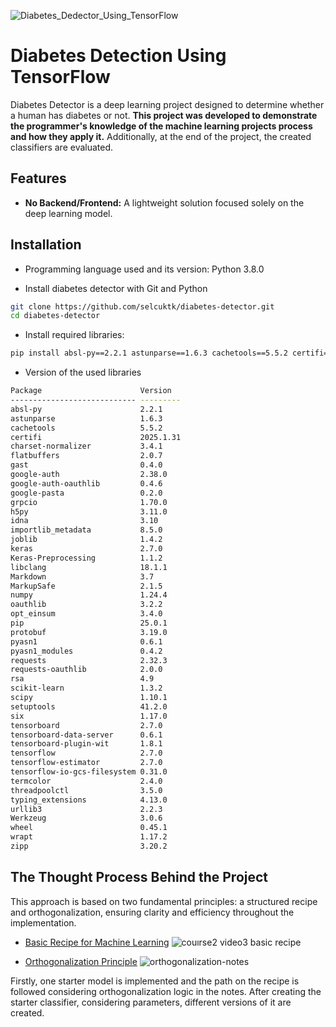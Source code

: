 ![Diabetes_Dedector_Using_TensorFlow](https://github.com/user-attachments/assets/805daab6-93d7-4354-ad7b-b80055860afb)

# Diabetes Detection Using TensorFlow

Diabetes Detector is a deep learning project designed to determine whether a human has diabetes or not. **This project was developed to demonstrate the programmer's knowledge of the machine learning projects process and how they apply it.** Additionally, at the end of the project, the created classifiers are evaluated.










## Features

- **No Backend/Frontend:** A lightweight solution focused solely on the deep learning model.


## Installation

- Programming language used and its version: Python 3.8.0

- Install diabetes detector with Git and Python

```bash
git clone https://github.com/selcuktk/diabetes-detector.git
cd diabetes-detector
```
- Install required libraries:
```bash
pip install absl-py==2.2.1 astunparse==1.6.3 cachetools==5.5.2 certifi==2025.1.31 charset-normalizer==3.4.1 flatbuffers==2.0.7 gast==0.4.0 google-auth==2.38.0 google-auth-oauthlib==0.4.6 google-pasta==0.2.0 grpcio==1.70.0 h5py==3.11.0 idna==3.10 importlib_metadata==8.5.0 joblib==1.4.2 keras==2.7.0 Keras-Preprocessing==1.1.2 libclang==18.1.1 Markdown==3.7 MarkupSafe==2.1.5 numpy==1.24.4 oauthlib==3.2.2 opt_einsum==3.4.0 pip==25.0.1 protobuf==3.19.0 pyasn1==0.6.1 pyasn1_modules==0.4.2 requests==2.32.3 requests-oauthlib==2.0.0 rsa==4.9 scikit-learn==1.3.2 scipy==1.10.1 setuptools==41.2.0 six==1.17.0 tensorboard==2.7.0 tensorboard-data-server==0.6.1 tensorboard-plugin-wit==1.8.1 tensorflow==2.7.0 tensorflow-estimator==2.7.0 tensorflow-io-gcs-filesystem==0.31.0 termcolor==2.4.0 threadpoolctl==3.5.0 typing_extensions==4.13.0 urllib3==2.2.3 Werkzeug==3.0.6 wheel==0.45.1 wrapt==1.17.2 zipp==3.20.2
```
- Version of the used libraries
```bash
Package                      Version
---------------------------- ---------
absl-py                      2.2.1
astunparse                   1.6.3
cachetools                   5.5.2
certifi                      2025.1.31
charset-normalizer           3.4.1
flatbuffers                  2.0.7
gast                         0.4.0
google-auth                  2.38.0
google-auth-oauthlib         0.4.6
google-pasta                 0.2.0
grpcio                       1.70.0
h5py                         3.11.0
idna                         3.10
importlib_metadata           8.5.0
joblib                       1.4.2
keras                        2.7.0
Keras-Preprocessing          1.1.2
libclang                     18.1.1
Markdown                     3.7
MarkupSafe                   2.1.5
numpy                        1.24.4
oauthlib                     3.2.2
opt_einsum                   3.4.0
pip                          25.0.1
protobuf                     3.19.0
pyasn1                       0.6.1
pyasn1_modules               0.4.2
requests                     2.32.3
requests-oauthlib            2.0.0
rsa                          4.9
scikit-learn                 1.3.2
scipy                        1.10.1
setuptools                   41.2.0
six                          1.17.0
tensorboard                  2.7.0
tensorboard-data-server      0.6.1
tensorboard-plugin-wit       1.8.1
tensorflow                   2.7.0
tensorflow-estimator         2.7.0
tensorflow-io-gcs-filesystem 0.31.0
termcolor                    2.4.0
threadpoolctl                3.5.0
typing_extensions            4.13.0
urllib3                      2.2.3
Werkzeug                     3.0.6
wheel                        0.45.1
wrapt                        1.17.2
zipp                         3.20.2
```

## The Thought Process Behind the Project

This approach is based on two fundamental principles: a structured recipe and orthogonalization, ensuring clarity and efficiency throughout the implementation.

- [Basic Recipe for Machine Learning](https://www.youtube.com/watch?v=C1N_PDHuJ6Q)
![couırse2 video3 basic recipe](https://github.com/user-attachments/assets/dd0b4bb4-be9d-48df-b66a-990219e2188f)

- [Orthogonalization Principle](https://www.youtube.com/watch?v=UEtvV1D6B3s&t=35s)
![orthogonalization-notes](https://github.com/user-attachments/assets/56ee576e-99b5-41bf-a740-a87fcf4a2262)

Firstly, one starter model is implemented and the path on the recipe is followed considering orthogonalization logic in the notes. After creating the starter classifier, considering parameters, different versions of it are created.